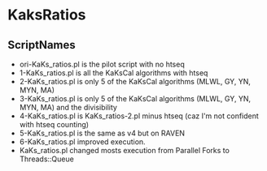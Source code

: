 # KaksRatios

## ScriptNames
-	ori-KaKs_ratios.pl is the pilot script with no htseq
-	1-KaKs_ratios.pl is all the KaKsCal algorithms with htseq
-	2-KaKs_ratios.pl is only 5 of the KaKsCal algorithms (MLWL, GY, YN, MYN, MA)
-	3-KaKs_ratios.pl is only 5 of the KaKsCal algorithms (MLWL, GY, YN, MYN, MA) and the divisibility
-	4-KaKs_ratios.pl is KaKs_ratios-2.pl minus htseq (caz I'm not confident with htseq counting)
-	5-KaKs_ratios.pl is the same as v4 but on RAVEN
-	6-KaKs_ratios.pl improved execution. 
-	KaKs_ratios.pl changed mosts execution from Parallel Forks to Threads::Queue


